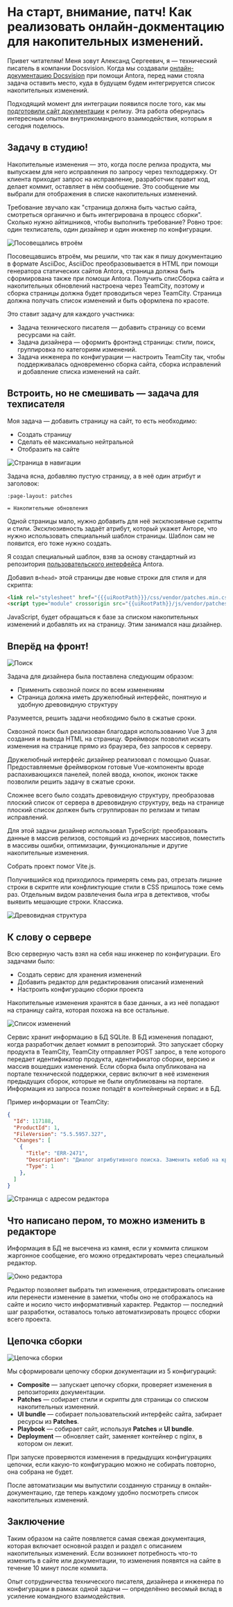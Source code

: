 # На старт, внимание, патч! Как реализовать онлайн-докментацию для накопительных изменений.

Привет читателям! Меня зовут Александ Сергеевич, я — технический писатель в компании Docsvision. Когда мы создавали [онлайн-документацию Docsvision](https://habr.com/ru/post/592477/) при помощи Antora, перед нами стояла задача оставить место, куда в будущем будем интегрируется список накопительных изменений.

Подходящий момент для интеграции появился после того, как мы [подготовили сайт документации](https://habr.com/ru/company/docsvision/blog/693832/) к релизу. Эта работа обернулась интересным опытом внутрикомандного взаимодействия, которым я сегодня поделюсь.

## Задачу в студию!

Накопительные изменения — это, когда после релиза продукта, мы выпускаем для него исправления по запросу через техподдержку. От клиента приходит запрос на исправление, разработчик правит код, делает коммит, оставляет в нём сообщение. Это сообщение мы выбрали для отображения в списке накопительных изменений.

Требование звучало как "страница должна быть частью сайта, смотреться органично и быть интегрирована в процесс сборки". Сколько нужно айтишников, чтобы выполнить требование? Ровно трое: один техписатель, один дизайнер и один инженер по конфигурации.

![Посовещались втроём](img/task.jpg)

Посовещавшись втроём, мы решили, что так как я пишу документацию в формате AsciiDoc, AsciiDoc преобразовывается в HTML при помощи генератора статических сайтов Antora, страница должна быть сформирована также при помощи Antora. Получить списСборка сайта и накопительных обновлений настроена через TeamCity, поэтому и сборка страницы должна будет проводиться через TeamCity. Страница должна получать список изменений и быть оформлена по красоте. 

Это ставит задачу для каждого участника:

- Задача технического писателя — добавить страницу со всеми ресурсами на сайт.
- Задача дизайнера — оформить фронтэнд страницы: стили, поиск, группировка по категориям изменений.
- Задача инженера по конфигурации — настроить TeamCity так, чтобы поддерживалась одновременно сборка сайта, сборка исправлений и добавление списка изменений на сайт.

## Встроить, но не смешивать — задача для техписателя

Моя задача — добавить страницу на сайт, то есть необходимо:

- Создать страницу
- Сделать её максимально нейтральной
- Отобразить на сайте

![Страница в навигации](img/page-in-nav.png)

Задача ясна, добавляю пустую страницу, а в неё один атрибут и заголовок:

```asciidoc
:page-layout: patches

= Накопительные обновления
```

Одной страницы мало, нужно добавить для неё эксклюзивные скрипты и стили. Эксклюзивность задаёт атрибут, который укажет Анторе, что нужно использовать специальный шаблон страницы. Шаблон сам не появится, его тоже нужно создать.

Я создал специальный шаблон, взяв за основу стандартный из репозитория [пользовательского интерфейса](https://github.com/Docsvision/antora-ui-default) Antora.

Добавил в`<head>` этой страницы две новые строки для стиля и для скрипта:

```html
<link rel="stylesheet" href="{{{uiRootPath}}}/css/vendor/patches.min.css">
<script type="module" crossorigin src="{{uiRootPath}}/js/vendor/patches.min.js"></script>
```

JavaScript, будет обращаться к базе за списком накопительных изменений и добавлять их на страницу. Этим занимался наш дизайнер.

## Вперёд на фронт!

![Поиск](img/search.png)

Задача для дизайнера была поставлена следующим образом:

- Применить сквозной поиск по всем изменениям
- Страница должна иметь дружелюбный интерфейс, понятную и удобную древовидную структуру

Разумеется, решить задачи необходимо было в сжатые сроки. 

Сквозной поиск был реализован благодаря использованию Vue 3 для создания и вывода HTML на страницу. Фреймворк позволил искать изменения на странице прямо из браузера, без запросов к серверу.

Дружелюбный интерфейс дизайнер реализовал с помощью Quasar. Предоставляемые фреймворком готовые Vue-компоненты вроде распахивающихся панелей, полей ввода, кнопок, иконок также позволили решить задачу в сжатые сроки.

Сложнее всего было создать древовидную структуру, преобразовав плоский список от сервера в древовидную структуру, ведь на странице плоский список должен быть сгруппирован по релизам и типам исправлений.

Для этой задачи дизайнер использовал TypeScript: преобразовать данные в массив релизов, состоящий из дочерних массивов, поместить в массивы ошибки, оптимизации, функциональные и другие накопительные изменения.

Собрать проект помог Vite.js.

Получившийся код приходилось примерять семь раз, отрезать лишние строки в скрипте или конфликтующие стили в CSS пришлось тоже семь раз. Отдельным видом развлечения была игра в детективов, чтобы выявить мешающие строки. Классика.

![Древовидная структура](img/page.png)

## К слову о сервере

Всю серверную часть взял на себя наш инженер по конфигурации. Его задачами было:

- Создать сервис для хранения изменений
- Добавить редактор для редактирования описаний изменений
- Настроить конфигурацию сборки проекта 

Накопительные изменения хранятся в базе данных, а из неё попадают на страницу сайта, которая похожа на все остальные.

![Список изменений](img/changes.png)

Сервис хранит информацию в БД SQLite. В БД изменения попадают, когда разработчик делает коммит в репозиторий. Это запускает сборку продукта в TeamCity, TeamCity отправляет POST запрос, в теле которого передает идентификатор продукта, идентификатор сборки, версию и массив вошедших изменений. Если сборка была опубликована на портале технической поддержки, сервис включит в неё изменения предыдущих сборок, которые не были опубликованы на портале. Информация из запроса позже попадёт в контейнерный сервис и в БД.

Пример информации от TeamCity:

```json
{
  "Id": 117188,
  "ProductId": 1,
  "FileVersion": "5.5.5957.327",
  "Changes": [
    {
      "Title": "ERR-2471",
      "Description": "Диалог атрибутивного поиска. Заменить кебаб на крестик",
      "Type": 1
    },
  ]
}
```

![Страница с адресом редактора](img/service-url.png)

[//]: # (Не всегда получается что-то исправить с первого раза, в истории изменений один и тот же номер YouTrack может встречаться несколько раз и входить в разные сборки. Когда TeamCity делает POST запрос, происходит проверка, не было ли это исправлено в предыдущих сборках этого продукта. Если было, у предыдущих записей меняется тип на Заметка &#40;0&#41;, а Исправление &#40;1&#41; остаётся только у последнего.)

## Что написано пером, то можно изменить в редакторе

Информация в БД не высечена из камня, если у коммита слишком жаргонное сообщение, его можно отредактировать через специальный редактор.

![Окно редактора](img/editor.png)

Редактор позволяет выбрать тип изменения, отредактировать описание или перенести изменение в заметки, чтобы оно не отображалось на сайте и носило чисто информативный характер. Редактор — последний шаг разработки, оставалось только автоматизировать процесс сборки всего проекта.

## Цепочка сборки

![Цепочка сборки](img/chain.png)

Мы сформировали цепочку сборки документации из 5 конфигураций:

- **Composite** — запускает цепочку сборки, проверяет изменения в репозиториях документации.
- **Patches** — собирает стили и скрипты для страницы со списком накопительных изменений.
- **UI bundle** — собирает пользовательский интерфейс сайта, забирает ресурсы из **Patches**.
- **Playbook** — собирает сайт, используя **Patches** и **UI bundle**.
- **Deployment** — обновляет сайт, заменяет контейнер с nginx, в котором он лежит.

При запуске проверяются изменения в предыдущих конфигурациях цепочки, если какую-то конфигурацию можно не собирать повторно, она собрана не будет.

После автоматизации мы выпустили созданную страницу в онлайн-документацию, где теперь каждому удобно посмотреть список накопительных изменений.

## Заключение

Таким образом на сайте появляется самая свежая документация, которая включает основной раздел и раздел с описанием накопительных изменений. Если возникнет потребность что-то изменить в сайте или документации, то изменения появятся на сайте в течение 10 минут после коммита.

Опыт сотрудничества технического писателя, дизайнера и инженера по конфигурации в рамках одной задачи — определённо весомый вклад в усиление командного взаимодействия.
